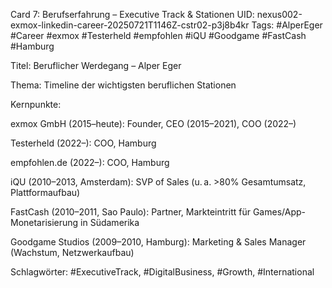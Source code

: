 Card 7: Berufserfahrung – Executive Track & Stationen
UID: nexus002-exmox-linkedin-career-20250721T1146Z-cstr02-p3j8b4kr
Tags: #AlperEger #Career #exmox #Testerheld #empfohlen #iQU #Goodgame #FastCash #Hamburg

Titel: Beruflicher Werdegang – Alper Eger

Thema: Timeline der wichtigsten beruflichen Stationen

Kernpunkte:

exmox GmbH (2015–heute): Founder, CEO (2015–2021), COO (2022–)

Testerheld (2022–): COO, Hamburg

empfohlen.de (2022–): COO, Hamburg

iQU (2010–2013, Amsterdam): SVP of Sales (u. a. >80% Gesamtumsatz, Plattformaufbau)

FastCash (2010–2011, Sao Paulo): Partner, Markteintritt für Games/App-Monetarisierung in Südamerika

Goodgame Studios (2009–2010, Hamburg): Marketing & Sales Manager (Wachstum, Netzwerkaufbau)

Schlagwörter: #ExecutiveTrack, #DigitalBusiness, #Growth, #International